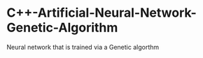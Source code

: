# C++-Artificial-Neural-Network-Genetic-Algorithm
Neural network that is trained via a Genetic algorthm
